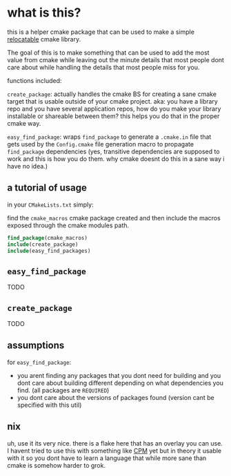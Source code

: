 # what is this?

this is a helper cmake package that can be used to make a simple [relocatable](https://cmake.org/cmake/help/latest/manual/cmake-packages.7.html) cmake library. 

The goal of this is to make something that can be used to add the most value from cmake while leaving out the minute details that most people dont care about while handling the details that most people miss for you.

functions included:

`create_package`: actually handles the cmake BS for creating a sane cmake target that is usable outside of your cmake project. aka: you have a library repo and you have several application repos, how do you make your library installable or shareable between them? this helps you do that in the proper cmake way.

`easy_find_package`: wraps `find_package` to generate a `.cmake.in` file that gets used by the `Config.cmake` file generation macro to propagate `find_package` dependencies (yes, transitive dependencies are supposed to work and this is how you do them. why cmake doesnt do this in a sane way i have no idea.)



## a tutorial of usage

in your `CMakeLists.txt` simply:

find the `cmake_macros` cmake package created and then include the macros exposed through the cmake modules path.


```cmake
find_package(cmake_macros)
include(create_package)
include(easy_find_packages)
```

## `easy_find_package`
TODO

## `create_package`
TODO

## assumptions
for `easy_find_package`:
- you arent finding any packages that you dont need for building and you dont care about building different depending on what dependencies you find. (all packages are `REQUIRED`)
- you dont care about the versions of packages found (version cant be specified with this util)

## nix

uh, use it its very nice. there is a flake here that has an overlay you can use. I havent tried to use this with something like [CPM](https://github.com/cpm-cmake/CPM.cmake) yet but in theory it usable with it so you dont have to learn a language that while more sane than cmake is somehow harder to grok.